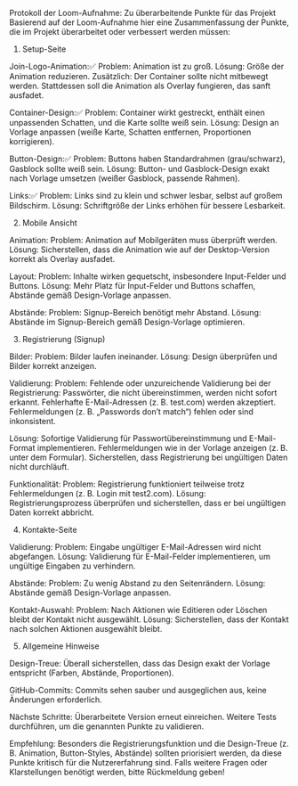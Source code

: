 Protokoll der Loom-Aufnahme: Zu überarbeitende Punkte für das Projekt
Basierend auf der Loom-Aufnahme hier eine Zusammenfassung der Punkte, die im Projekt überarbeitet oder verbessert werden müssen:
1. Setup-Seite

Join-Logo-Animation:✅
Problem: Animation ist zu groß.
Lösung: Größe der Animation reduzieren.
Zusätzlich: Der Container sollte nicht mitbewegt werden. Stattdessen soll die Animation als Overlay fungieren, das sanft ausfadet.


Container-Design:✅
Problem: Container wirkt gestreckt, enthält einen unpassenden Schatten, und die Karte sollte weiß sein.
Lösung: Design an Vorlage anpassen (weiße Karte, Schatten entfernen, Proportionen korrigieren).


Button-Design:✅
Problem: Buttons haben Standardrahmen (grau/schwarz), Gasblock sollte weiß sein.
Lösung: Button- und Gasblock-Design exakt nach Vorlage umsetzen (weißer Gasblock, passende Rahmen).


Links:✅
Problem: Links sind zu klein und schwer lesbar, selbst auf großem Bildschirm.
Lösung: Schriftgröße der Links erhöhen für bessere Lesbarkeit.



2. Mobile Ansicht

Animation:
Problem: Animation auf Mobilgeräten muss überprüft werden.
Lösung: Sicherstellen, dass die Animation wie auf der Desktop-Version korrekt als Overlay ausfadet.


Layout:
Problem: Inhalte wirken gequetscht, insbesondere Input-Felder und Buttons.
Lösung: Mehr Platz für Input-Felder und Buttons schaffen, Abstände gemäß Design-Vorlage anpassen.


Abstände:
Problem: Signup-Bereich benötigt mehr Abstand.
Lösung: Abstände im Signup-Bereich gemäß Design-Vorlage optimieren.



3. Registrierung (Signup)

Bilder:
Problem: Bilder laufen ineinander.
Lösung: Design überprüfen und Bilder korrekt anzeigen.


Validierung:
Problem: Fehlende oder unzureichende Validierung bei der Registrierung:
Passwörter, die nicht übereinstimmen, werden nicht sofort erkannt.
Fehlerhafte E-Mail-Adressen (z. B. test.com) werden akzeptiert.
Fehlermeldungen (z. B. „Passwords don’t match“) fehlen oder sind inkonsistent.


Lösung:
Sofortige Validierung für Passwortübereinstimmung und E-Mail-Format implementieren.
Fehlermeldungen wie in der Vorlage anzeigen (z. B. unter dem Formular).
Sicherstellen, dass Registrierung bei ungültigen Daten nicht durchläuft.




Funktionalität:
Problem: Registrierung funktioniert teilweise trotz Fehlermeldungen (z. B. Login mit test2.com).
Lösung: Registrierungsprozess überprüfen und sicherstellen, dass er bei ungültigen Daten korrekt abbricht.



4. Kontakte-Seite

Validierung:
Problem: Eingabe ungültiger E-Mail-Adressen wird nicht abgefangen.
Lösung: Validierung für E-Mail-Felder implementieren, um ungültige Eingaben zu verhindern.


Abstände:
Problem: Zu wenig Abstand zu den Seitenrändern.
Lösung: Abstände gemäß Design-Vorlage anpassen.


Kontakt-Auswahl:
Problem: Nach Aktionen wie Editieren oder Löschen bleibt der Kontakt nicht ausgewählt.
Lösung: Sicherstellen, dass der Kontakt nach solchen Aktionen ausgewählt bleibt.



5. Allgemeine Hinweise

Design-Treue:
Überall sicherstellen, dass das Design exakt der Vorlage entspricht (Farben, Abstände, Proportionen).


GitHub-Commits:
Commits sehen sauber und ausgeglichen aus, keine Änderungen erforderlich.


Nächste Schritte:
Überarbeitete Version erneut einreichen.
Weitere Tests durchführen, um die genannten Punkte zu validieren.



Empfehlung: Besonders die Registrierungsfunktion und die Design-Treue (z. B. Animation, Button-Styles, Abstände) sollten priorisiert werden, da diese Punkte kritisch für die Nutzererfahrung sind.
Falls weitere Fragen oder Klarstellungen benötigt werden, bitte Rückmeldung geben!